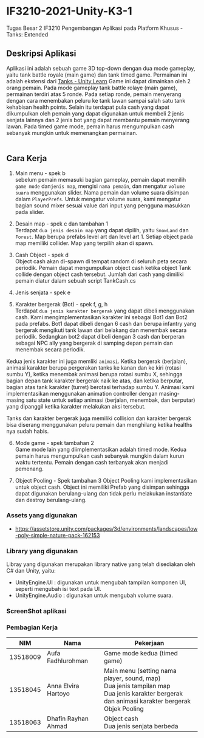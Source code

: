 # IF3210-2021-Unity-K3-1
Tugas Besar 2 IF3210 Pengembangan Aplikasi pada Platform Khusus - Tanks: Extended

## Deskripsi Aplikasi
Aplikasi ini adalah sebuah game 3D top-down dengan dua mode gameplay, yaitu tank battle royale (main game) dan tank timed game. Permainan ini adalah ekstensi dari <a href ='https://learn.unity.com/project/tanks-tutorial'>Tanks - Unity Learn</a> Game ini dapat dimainkan oleh 2 orang pemain. Pada mode gameplay tank battle rolaye (main game), permainan terdiri atas 5 ronde. Pada setiap ronde, pemain menyerang dengan cara menembakan peluru ke tank lawan sampai salah satu tank kehabisan health points. Selain itu terdapat pula cash yang dapat dikumpulkan oleh pemain yang dapat digunakan untuk membeli 2 jenis senjata lainnya dan 2 jenis bot yang dapat membantu pemain menyerang lawan. Pada timed game mode, pemain harus mengumpulkan cash sebanyak mungkin untuk memenangkan permainan.<br/><br/>

## Cara Kerja
1. Main menu - spek b <br/>
sebelum pemain memasuki bagian gameplay, pemain dapat memilih `game mode` dan`jenis map`, mengisi `nama pemain`, dan mengatur `volume suara` menggunakan slider. Nama pemain dan volume suara disimpan dalam `PlayerPrefs`. Untuk mengatur volume suara, kami mengatur bagian sound mixer sesuai value dari input yang pengguna masukkan pada slider.

2. Desain map - spek c dan tambahan 1 <br/>
Terdapat `dua jenis desain map` yang dapat dipilih, yaitu `SnowLand` dan `Forest`. Map berupa prefabs level art dan level art 1. Setiap object pada map memiliki collider. Map yang terpilih akan di spawn.

3. Cash Object - spek d <br/>
Object cash akan di-spawn di tempat random di seluruh peta secara periodik. Pemain dapat mengumpulkan object cash ketika object Tank collide dengan object cash tersebut. Jumlah dari cash yang dimiliki pemain diatur dalam sebuah script TankCash.cs

4. Jenis senjata - spek e

5. Karakter bergerak (Bot) - spek f, g, h <br/>
Terdapat `dua jenis karakter bergerak` yang dapat dibeli menggunakan cash. Kami mengimplementasikan karakter ini sebagai Bot1 dan Bot2 pada prefabs. Bot1 dapat dibeli dengan 6 cash dan berupa infantry yang bergerak mengikuti tank lawan dari belakang dan menembak secara periodik. Sedangkan bot2 dapat dibeli dengan 3 cash dan berperan sebagai NPC ally yang bergerak di samping depan pemain dan menembak secara periodik. <br/>

Kedua jenis karakter ini juga memliki `animasi`. Ketika bergerak (berjalan), animasi karakter berupa pergerakan tanks ke kanan dan ke kiri (rotasi sumbu Y), ketika menembak animasi berupa rotasi sumbu X, sehingga bagian depan tank karakter bergerak naik ke atas, dan ketika berputar, bagian atas tank karakter (turret) berotasi terhadap sumbu Y. Animasi kami implementasikan menggunakan animation controller dengan masing-masing satu state untuk setiap animasi (berjalan, menembak, dan berputar) yang dipanggil ketika karakter melakukan aksi tersebut. <br/>

Tanks dan karakter bergerak juga memiliki collision dan karakter bergerak bisa diserang menggunakan peluru pemain dan menghilang ketika healths nya sudah habis.

6. Mode game - spek tambahan 2 <br/>
Game mode lain yang diimplementasikan adalah timed mode. Kedua pemain harus mengumpulkan cash sebanyak mungkin dalam kurun waktu tertentu. Pemain dengan cash terbanyak akan menjadi pemenang.

7. Object Pooling - Spek tambahan 3 <rb/>
Object Pooling kami implementasikan untuk object cash. Object ini memiliki Prefab yang disimpan sehingga dapat digunakan berulang-ulang dan tidak perlu melakukan instantiate dan destroy berulang-ulang.

### Assets yang digunakan
* https://assetstore.unity.com/packages/3d/environments/landscapes/low-poly-simple-nature-pack-162153

### Library yang digunakan
Libray yang digunakan merupakan library native yang telah disediakan oleh C# dan Unity, yaitu:
* UnityEngine.UI : digunakan untuk mengubah tampilan komponen UI, seperti mengubah isi text pada UI.
* UnityEngine.Audio : digunakan untuk mengubah volume suara.

### ScreenShot aplikasi

### Pembagian Kerja
NIM | Nama | Pekerjaan |
--- | --- | --- |
13518009 | Aufa Fadhlurohman | Game mode kedua (timed game) |
13518045 | Anna Elvira Hartoyo | Main menu (setting nama player, sound, map) <br/> Dua jenis tampilan map <br/> Dua jenis karakter bergerak dan animasi karakter bergerak <br/> Objek Pooling |
13518063 | Dhafin Rayhan Ahmad | Object cash <br/> Dua jenis senjata berbeda |
